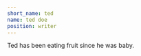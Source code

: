 ```yaml
---
short_name: ted
name: ted doe
position: writer
---
```

Ted has been eating fruit since he was baby. 